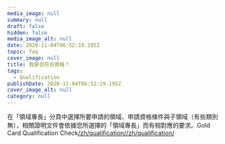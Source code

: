 ```yaml
---
media_image: null
summary: null
draft: false
hidden: false
media_image_alt: null
date: 2020-11-04T06:52:19.195Z
topic: faq
cover_image: null
title: 我是否符合資格？
tags:
  - Qualification
publishDate: 2020-11-04T06:52:19.195Z
cover_image_alt: null
category: null
---
```

在「領域專長」分頁中選擇所要申請的領域、申請資格條件與子領域（有些類別無），相關證明文件會依據您所選擇的「領域專長」而有相對應的要求。Gold Card Qualification Check[/zh/qualification/](/zh/qualification/)[/zh/qualification/](/zh/qualification/)